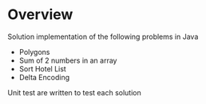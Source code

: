 # Overview
Solution implementation of the following problems in Java
* Polygons
* Sum of 2 numbers in an array
* Sort Hotel List
* Delta Encoding

Unit test are written to test each solution